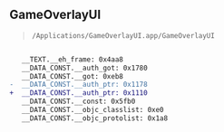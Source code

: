 ## GameOverlayUI

> `/Applications/GameOverlayUI.app/GameOverlayUI`

```diff

   __TEXT.__eh_frame: 0x4aa8
   __DATA_CONST.__auth_got: 0x1780
   __DATA_CONST.__got: 0xeb8
-  __DATA_CONST.__auth_ptr: 0x1178
+  __DATA_CONST.__auth_ptr: 0x1110
   __DATA_CONST.__const: 0x5fb0
   __DATA_CONST.__objc_classlist: 0xe0
   __DATA_CONST.__objc_protolist: 0x1a8

```

